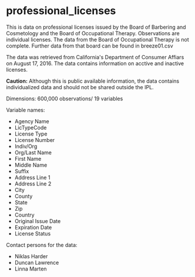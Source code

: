 # professional_licenses

This is data on professional licenses issued by the Board of Barbering and Cosmetology and the Board of Occupational Therapy. Observations are individual licenses. The data from the Board of Occupational Therapy is not complete. Further data from that board can be found in breeze01.csv

The data was retrieved from California's Department of Consumer Affiars on August 17, 2016. The data contains information on acctive and inactive licenses. 

**Caution:** Although this is public available information, the data contains individualized data and should not be shared outside the IPL.

Dimensions: 600,000 observations/ 19 variables

Variable names:

* Agency Name
* LicTypeCode
* License Type
* License Number
* Indiv/Org
* Org/Last Name
* First Name
* Middle Name
* Suffix
* Address Line 1
* Address Line 2
* City
* County
* State
* Zip
* Country
* Original Issue Date
* Expiration Date
* License Status

Contact persons for the data:

* Niklas Harder
* Duncan Lawrence
* Linna Marten
 
